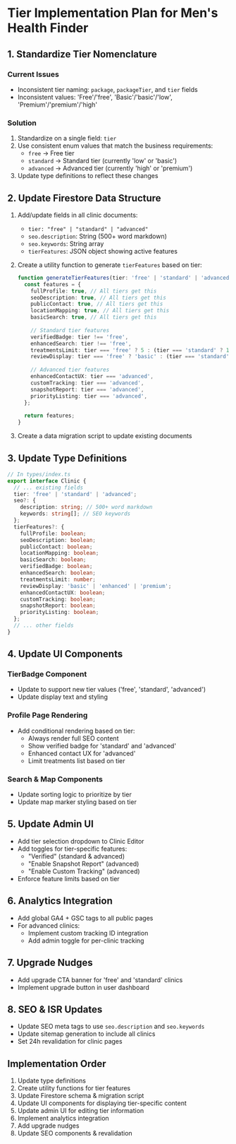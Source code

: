 # Tier Implementation Plan for Men's Health Finder

## 1. Standardize Tier Nomenclature

### Current Issues
- Inconsistent tier naming: `package`, `packageTier`, and `tier` fields
- Inconsistent values: 'Free'/'free', 'Basic'/'basic'/'low', 'Premium'/'premium'/'high'

### Solution
1. Standardize on a single field: `tier`
2. Use consistent enum values that match the business requirements:
   - `free` → Free tier
   - `standard` → Standard tier (currently 'low' or 'basic')
   - `advanced` → Advanced tier (currently 'high' or 'premium')
3. Update type definitions to reflect these changes

## 2. Update Firestore Data Structure

1. Add/update fields in all clinic documents:
   - `tier: "free" | "standard" | "advanced"`
   - `seo.description`: String (500+ word markdown)
   - `seo.keywords`: String array
   - `tierFeatures`: JSON object showing active features

2. Create a utility function to generate `tierFeatures` based on tier:
   ```typescript
   function generateTierFeatures(tier: 'free' | 'standard' | 'advanced'): TierFeatures {
     const features = {
       fullProfile: true, // All tiers get this
       seoDescription: true, // All tiers get this
       publicContact: true, // All tiers get this
       locationMapping: true, // All tiers get this
       basicSearch: true, // All tiers get this
       
       // Standard tier features
       verifiedBadge: tier !== 'free',
       enhancedSearch: tier !== 'free',
       treatmentsLimit: tier === 'free' ? 5 : (tier === 'standard' ? 10 : 20),
       reviewDisplay: tier === 'free' ? 'basic' : (tier === 'standard' ? 'enhanced' : 'premium'),
       
       // Advanced tier features
       enhancedContactUX: tier === 'advanced',
       customTracking: tier === 'advanced',
       snapshotReport: tier === 'advanced',
       priorityListing: tier === 'advanced',
     };
     
     return features;
   }
   ```

3. Create a data migration script to update existing documents

## 3. Update Type Definitions

```typescript
// In types/index.ts
export interface Clinic {
  // ... existing fields
  tier: 'free' | 'standard' | 'advanced';
  seo?: {
    description: string; // 500+ word markdown
    keywords: string[]; // SEO keywords
  };
  tierFeatures?: {
    fullProfile: boolean;
    seoDescription: boolean;
    publicContact: boolean;
    locationMapping: boolean;
    basicSearch: boolean;
    verifiedBadge: boolean;
    enhancedSearch: boolean;
    treatmentsLimit: number;
    reviewDisplay: 'basic' | 'enhanced' | 'premium';
    enhancedContactUX: boolean;
    customTracking: boolean;
    snapshotReport: boolean;
    priorityListing: boolean;
  };
  // ... other fields
}
```

## 4. Update UI Components

### TierBadge Component
- Update to support new tier values ('free', 'standard', 'advanced')
- Update display text and styling

### Profile Page Rendering
- Add conditional rendering based on tier:
  - Always render full SEO content
  - Show verified badge for 'standard' and 'advanced'
  - Enhanced contact UX for 'advanced'
  - Limit treatments list based on tier

### Search & Map Components
- Update sorting logic to prioritize by tier
- Update map marker styling based on tier

## 5. Update Admin UI

- Add tier selection dropdown to Clinic Editor
- Add toggles for tier-specific features:
  - "Verified" (standard & advanced)
  - "Enable Snapshot Report" (advanced)
  - "Enable Custom Tracking" (advanced)
- Enforce feature limits based on tier

## 6. Analytics Integration

- Add global GA4 + GSC tags to all public pages
- For advanced clinics:
  - Implement custom tracking ID integration
  - Add admin toggle for per-clinic tracking

## 7. Upgrade Nudges

- Add upgrade CTA banner for 'free' and 'standard' clinics
- Implement upgrade button in user dashboard

## 8. SEO & ISR Updates

- Update SEO meta tags to use `seo.description` and `seo.keywords`
- Update sitemap generation to include all clinics
- Set 24h revalidation for clinic pages

## Implementation Order

1. Update type definitions
2. Create utility functions for tier features
3. Update Firestore schema & migration script
4. Update UI components for displaying tier-specific content
5. Update admin UI for editing tier information
6. Implement analytics integration
7. Add upgrade nudges
8. Update SEO components & revalidation